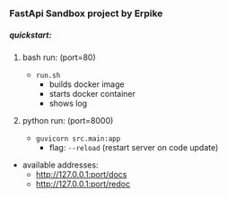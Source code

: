 ### FastApi Sandbox project by Erpike

##### quickstart:

1. bash run: (port=80)
   - `run.sh`
      - builds docker image
      - starts docker container
      - shows log

2. python run: (port=8000)
   - `guvicorn src.main:app`
     - flag: `--reload` (restart server on code update)

- available addresses:
  - http://127.0.0.1:port/docs
  - http://127.0.0.1:port/redoc
